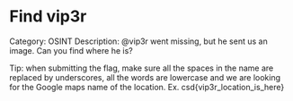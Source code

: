 # Find vip3r
Category: OSINT
Description: @vip3r went missing, but he sent us an image. Can you find where he is? 

Tip: when submitting the flag, make sure all the spaces in the name are replaced by underscores, all the words are lowercase and we are looking for the Google maps name of the location. Ex. csd{vip3r_location_is_here}